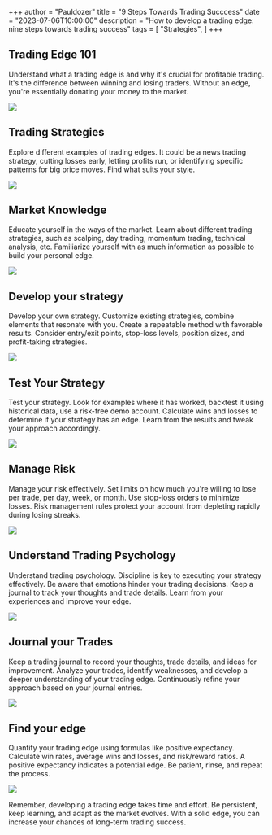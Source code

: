 +++
author = "Pauldozer"
title = "9 Steps Towards Trading Succcess"
date = "2023-07-06T10:00:00"
description = "How to develop a trading edge: nine steps towards trading success"
tags = [
   "Strategies",
]
+++


## Trading Edge 101
Understand what a trading edge is and why it's crucial for profitable trading. It's the difference between winning and losing traders. Without an edge, you're essentially donating your money to the market.

![](images/strategies.jpeg)


## Trading Strategies
Explore different examples of trading edges. It could be a news trading strategy, cutting losses early, letting profits run, or identifying specific patterns for big price moves. Find what suits your style. 

![](images/news.jpeg)


## Market Knowledge
Educate yourself in the ways of the market. Learn about different trading strategies, such as scalping, day trading, momentum trading, technical analysis, etc. Familiarize yourself with as much information as possible to build your personal edge. 

![](images/learn.jpeg)


## Develop your strategy
Develop your own strategy. Customize existing strategies, combine elements that resonate with you. Create a repeatable method with favorable results. Consider entry/exit points, stop-loss levels, position sizes, and profit-taking strategies. 

![](images/process.jpeg)


## Test Your Strategy
Test your strategy. Look for examples where it has worked, backtest it using historical data, use a risk-free demo account. Calculate wins and losses to determine if your strategy has an edge. Learn from the results and tweak your approach accordingly. 

![](images/test.png)

## Manage Risk
 Manage your risk effectively. Set limits on how much you're willing to lose per trade, per day, week, or month. Use stop-loss orders to minimize losses. Risk management rules protect your account from depleting rapidly during losing streaks. 

![](images/risk.jpeg)

## Understand Trading Psychology
Understand trading psychology. Discipline is key to executing your strategy effectively. Be aware that emotions hinder your trading decisions. Keep a journal to track your thoughts and trade details. Learn from your experiences and improve your edge. 

![](images/psych.jpeg)


## Journal your Trades
Keep a trading journal to record your thoughts, trade details, and ideas for improvement. Analyze your trades, identify weaknesses, and develop a deeper understanding of your trading edge. Continuously refine your approach based on your journal entries. 

![](images/journal.jpeg)


## Find your edge
Quantify your trading edge using formulas like positive expectancy. Calculate win rates, average wins and losses, and risk/reward ratios. A positive expectancy indicates a potential edge. Be patient, rinse, and repeat the process.

![](images/erudite.jpeg)

Remember, developing a trading edge takes time and effort. Be persistent, keep learning, and adapt as the market evolves. With a solid edge, you can increase your chances of long-term trading success.
